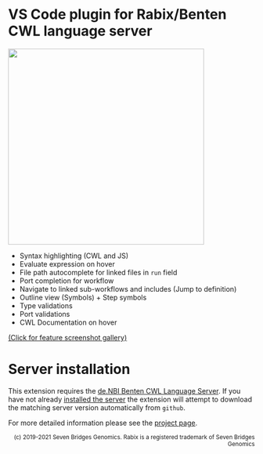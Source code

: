 # VS Code plugin for Rabix/Benten CWL language server

<img height="400px" src="https://raw.githubusercontent.com/denbi/denbi-benten/main/media/2019.12.03/full-window.png"></img>

- Syntax highlighting (CWL and JS)
- Evaluate expression on hover
- File path autocomplete for linked files in `run` field
- Port completion for workflow
- Navigate to linked sub-workflows and includes (Jump to definition)
- Outline view (Symbols) + Step symbols
- Type validations
- Port validations
- CWL Documentation on hover

[(Click for feature screenshot gallery)](https://github.com/denbi/denbi-benten/blob/main/docs/features.md)


# Server installation

This extension requires the [de.NBI Benten CWL Language
Server](https://github.com/denbi/denbi-benten). If you have not already [installed the
server](https://github.com/denbi/denbi-benten/tree/main/dist-installs#server-installation)
the extension will attempt to download the matching server version automatically
from `github`. 

For more detailed information please see the [project page](https://github.com/denbi/denbi-benten).

<div align="right">
<sub>(c) 2019-2021 Seven Bridges Genomics. Rabix is a registered trademark of Seven Bridges Genomics</sub>
</div>
